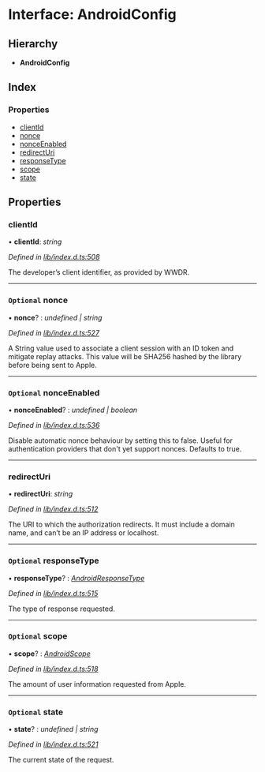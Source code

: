 
# Interface: AndroidConfig

## Hierarchy

* **AndroidConfig**

## Index

### Properties

* [clientId](_lib_index_d_.androidconfig.md#clientid)
* [nonce](_lib_index_d_.androidconfig.md#optional-nonce)
* [nonceEnabled](_lib_index_d_.androidconfig.md#optional-nonceenabled)
* [redirectUri](_lib_index_d_.androidconfig.md#redirecturi)
* [responseType](_lib_index_d_.androidconfig.md#optional-responsetype)
* [scope](_lib_index_d_.androidconfig.md#optional-scope)
* [state](_lib_index_d_.androidconfig.md#optional-state)

## Properties

###  clientId

• **clientId**: *string*

*Defined in [lib/index.d.ts:508](../../lib/index.d.ts#L508)*

The developer’s client identifier, as provided by WWDR.

___

### `Optional` nonce

• **nonce**? : *undefined | string*

*Defined in [lib/index.d.ts:527](../../lib/index.d.ts#L527)*

A String value used to associate a client session with an ID token and mitigate replay attacks.
This value will be SHA256 hashed by the library before being sent to Apple.

___

### `Optional` nonceEnabled

• **nonceEnabled**? : *undefined | boolean*

*Defined in [lib/index.d.ts:536](../../lib/index.d.ts#L536)*

Disable automatic nonce behaviour by setting this to false. Useful for authentication providers that don't yet support nonces. Defaults to true.

___

###  redirectUri

• **redirectUri**: *string*

*Defined in [lib/index.d.ts:512](../../lib/index.d.ts#L512)*

The URI to which the authorization redirects. It must include a domain name, and can’t be an
IP address or localhost.

___

### `Optional` responseType

• **responseType**? : *[AndroidResponseType](../enums/_lib_index_d_.androidresponsetype.md)*

*Defined in [lib/index.d.ts:515](../../lib/index.d.ts#L515)*

The type of response requested.

___

### `Optional` scope

• **scope**? : *[AndroidScope](../enums/_lib_index_d_.androidscope.md)*

*Defined in [lib/index.d.ts:518](../../lib/index.d.ts#L518)*

The amount of user information requested from Apple.

___

### `Optional` state

• **state**? : *undefined | string*

*Defined in [lib/index.d.ts:521](../../lib/index.d.ts#L521)*

The current state of the request.
